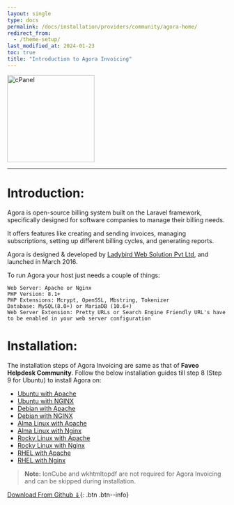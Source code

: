 ```yaml
---
layout: single
type: docs
permalink: /docs/installation/providers/community/agora-home/
redirect_from:
  - /theme-setup/
last_modified_at: 2024-01-23
toc: true
title: "Introduction to Agora Invoicing"
---
```


<img alt="cPanel" src="https://www.agorainvoicing.com/wp-content/uploads/2018/11/agora-logo-2.png" width="200"  />

---

# Introduction:

Agora is open-source billing system built on the Laravel framework, specifically designed for software companies to manage their billing needs.

It offers features like creating and sending invoices, managing subscriptions, setting up different billing cycles, and generating reports.

Agora is designed & developed by <a href="https://www.ladybirdweb.com/" target="_blank" rel="noopener">Ladybird Web Solution Pvt Ltd</a>, and launched in March 2016.

To run Agora your host just needs a couple of things:


	Web Server: Apache or Nginx
	PHP Version: 8.1+
	PHP Extensions: Mcrypt, OpenSSL, Mbstring, Tokenizer
	Database: MySQL(8.0+) or MariaDB (10.6+)
	Web Server Extension: Pretty URLs or Search Engine Friendly URL's have to be enabled in your web server configuration


# Installation:

The installation steps of Agora Invoicing are same as that of **Faveo Helpdesk Community**. Follow the below installation guides till step 8 (Step 9 for Ubuntu) to install Agora on:

* [Ubuntu with Apache](/docs/installation/providers/community/ubuntu-apache)
* [Ubuntu with NGINX](/docs/installation/providers/community/ubuntu-nginx)
* [Debian with Apache](/docs/installation/providers/community/debian-apache)
* [Debian with NGINX](/docs/installation/providers/community/debian-nginx)
* [Alma Linux with Apache](/docs/installation/providers/community/alma-apache)
* [Alma Linux with Nginx](/docs/installation/providers/community/alma-nginx)
* [Rocky Linux with Apache](/docs/installation/providers/community/rocky-apache)
* [Rocky Linux with Nginx](/docs/installation/providers/community/rocky-nginx)
* [RHEL with Apache](/docs/installation/providers/community/rhel-apache)
* [RHEL with Nginx](/docs/installation/providers/community/rhel-nginx)



> **Note:** IonCube and wkhtmltopdf are not required for Agora Invoicing and can be skipped during installation.

[Download From Github ⇓](https://github.com/ladybirdweb/agora-invoicing-community){: .btn .btn--info}
